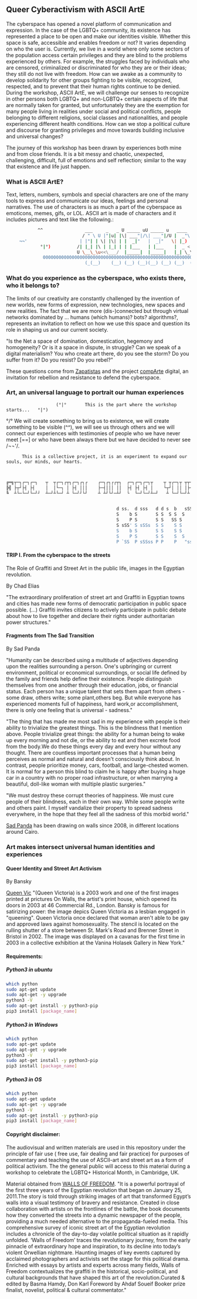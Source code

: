 ## Queer Cyberactivism with ASCII ArtE

The cyberspace has opened a novel platform of communication and expression. In the case of the LGBTQ+ community, its existence has represented a place to be open and  make our identities visible. Whether this space is safe, accessible  and enables freedom  or not? It varies depending on who the user is. Currently, we live in a world where only some sectors of the population access certain privileges and they are blind to the problems experienced by others. For example, the struggles faced by individuals who are censored, criminalized or discriminated for who they are or their ideas; they still do not live with freedom. How can we awake as a community to develop solidarity for other groups fighting to be visible, recognized, respected,  and to prevent that their human rights continue to be denied. During the workshop, ASCII ArtE, we will challenge our senses to recognize in other persons both LGBTQ+ and non-LGBTQ+ certain aspects of life that are normally taken for granted, but unfortunately they are the exemption for many people living in realities under social and political conflicts, people belonging to different religions, social classes and nationalities, and people experiencing different health conditions. How can we stop a political culture and discourse for granting privileges and move towards building inclusive and universal changes?   

The journey of this workshop has been drawn by experiences both mine and from close friends. It is a bit messy and chaotic, unexpected, challenging, difficult,  full of emotions and self reflection; similar to the way that existence and life just happen.

### What is ASCII ArtE?

Text, letters, numbers, symbols and special characters are one of the many tools to express and communicate our ideas, feelings and personal narratives. The use of characters is as much a part of the cyberspace as emoticons, memes, gifs, or LOL. ASCII art is made of characters and it includes pictures and text like the following.:

``` bash
            ^^                ___     _   _ U _____ uU _____ u   ____     
                             / " \ U |"|u| |\| ___"|/\| ___"|/U |  _"\ u  
     ¬¬'                    | |"| | \| |\| | |  _|"   |  _|"   \| |_) |/          %%..%%
             °|°)          /| |_| |\ | |_| | | |___   | |___    |  _ <       °/°    ==
                           U \__\_\u<<\___/  |_____|  |_____|   |_| \_\                               
              000000000000000000000000000000000000000000000000000000000000000000000000000             
                              (_(__)    (__) (__) (__)(__) (__) (__)  (__)
```

### What do you experience as the cyberspace, who exists there, who it belongs to?

The limits of our creativity are constantly challenged by the invention of new worlds, new forms of expression, new technologies, new spaces and new realities. The fact that we are more (dis-)connected but through virtual networks dominated by ... humans (which humans)? bots? algorithms?, represents an invitation to reflect on how we use this space and question its role in shaping  us and our current society.

 "Is the Net a space of domination, domestication, hegemony and homogeneity? Or is it a space in dispute, in struggle? Can we speak of a digital materialism? You who create art there, do you see the storm? Do you suffer from it? Do you resist? Do you rebel?"

These questions come from  [Zapatistas](http://enlacezapatista.ezln.org.mx/2017/07/15/art-resistance-and-rebellion-on-the-net/) and the project [compArte](http://comparte.digital) digital, an invitation for rebellion and resistance to defend the cyberspace.

### Art, an universal language to portrait our human experiences

                       (°|°       This is the part where the workshop starts...   °|°)  

°/° We will create something to bring us to existence, we will create something to be visible (^^), we will see us through others and we will connect our experiences with testimonies of people who we have never meet [==] or who have been always there but we have decided to never see /¬¬'/.

          This is a collective project, it is an experiment to expand our souls, our minds, our hearts.


``` bash


╔═╗┬─┐┌─┐┌─┐   ┬  ┬┌─┐┌┬┐┌─┐┌┐┌    ┌─┐┌┐┌┌┬┐  ┌─┐┌─┐┌─┐┬    ┬ ┬┌─┐┬ ┬┬─┐  ┌┐ ┌─┐┌─┐┬ ┬┌┬┐┬┌─┐┬ ┬┬    
╠╣ ├┬┘├┤ ├┤    │  │└─┐ │ ├┤ │││    ├─┤│││ ││  ├┤ ├┤ ├┤ │    └┬┘│ ││ │├┬┘  ├┴┐├┤ ├─┤│ │ │ │├┤ │ ││    
╚  ┴└─└─┘└─┘┘  ┴─┘┴└─┘ ┴ └─┘┘└┘    ┴ ┴┘└┘─┴┘  └  └─┘└─┘┴─┘   ┴ └─┘└─┘┴└─  └─┘└─┘┴ ┴└─┘ ┴ ┴└  └─┘┴─┘  


                                          d ss.  d sss   d d s  b   sSSSs        
                                          S    b S       S S  S S  S     S       
                                          S    P S       S S   SS S              
                                          S sSS' S sSSs  S S    S S              
                                          S    b S       S S    S S    ssSb   
                                          S    P S       S S    S  S     S   
                                          P `SS  P sSSss P P    P   "sss"    


```

#### TRIP I. From the cyberspace to the streets


The Role of Graffiti and Street Art in the public life, images in the Egyptian revolution.

By Chad Elias

"The extraordinary proliferation of street art and  Graffiti
in Egyptian towns and cities has made new forms of democratic
participation in public space possible. (...) Graffiti invites
citizens to actively participate in public debate about how to live
together and declare their rights under authoritarian power
structures."


#### Fragments from The Sad Transition
By Sad Panda

"Humanity can be described  using a multitude of adjectives depending
upon the realities surrounding a person. One's upbringing or current
environment, political or economical surroundings, or social
life defined by the family and friends help define their existence.
People distinguish themselves from one another through their education,
jobs, or financial status. Each person has a unique talent that sets
them apart from others - some draw, others write; some plant,others beg.
But while everyone has experienced moments full of happiness, hard work,or
accomplishment, there is only one feeling that is universal - sadness."


"The thing that has made me most sad in my experience with people
is their ability to trivialize the greatest things. This is the
blindness that I mention above. People trivialize great things: the
ability for a human being to wake up every morning and not die,
or the ability to eat and then excrete food from the body.We do
these things every day and every hour without any thought. There are
countless important processes that a human being perceives as normal
and natural and doesn't consciously think about. In contrast, people
prioritize money, cars, football, and large-chested women. It is normal for
a person this blind to claim he is happy after buying a huge car in a country
with no proper road infrastructure, or when marrying a beautiful, doll-like
woman with multiple plastic surgeries."

"We must destroy these corrupt theories of happiness. We must cure people
of their blindness, each in their own way. While some people write and
others paint. I myself vandalize their property to spread sadness everywhere,
in the hope that they feel all the sadness of this morbid world."

[Sad Panda](https://www.facebook.com/sadpandaa/) has been drawing on walls since 2008, in different locations around
Cairo.


### Art makes intersect universal human identities and experiences

#### Queer Identity and Street Art Activism
By Bansky

[Queen Vic](http://www.smartmodernart.com/image-files/queenvicred32x20in.jpg)
"(Queen Victoria) is a 2003 work and one of the
first images printed at prictures On Walls, the artist's print
house, which opened its doors in 2003 at 46 Commercial Rd., London.
Bansky is famous for satirizing power: the image depics Queen
Victoria as a lesbian engaged in "queening". Queen Victoria
once declared that woman aren't able to be gay and approved laws
against homosexuality. The stencil is located on the rulling
shutter of a store between St. Mark's Road and Brenner Street in
Bristol in 2002. The image was displayed on a cavanas for the first
time in 2003 in a collective exhibition at the Vanina Holasek Gallery
in New York."

#### Requirements:

##### Python3 in ubuntu

``` bash
which python
sudo apt-get update
sudo apt-get -y upgrade
python3 -V
sudo apt-get install -y python3-pip
pip3 install [package_name]

```

##### Python3 in Windows

``` bash
which python
sudo apt-get update
sudo apt-get -y upgrade
python3 -V
sudo apt-get install -y python3-pip
pip3 install [package_name]
```
##### Python3 in OS

``` bash
which python
sudo apt-get update
sudo apt-get -y upgrade
python3 -V
sudo apt-get install -y python3-pip
pip3 install [package_name]
```

#### Copyright disclaimer:

The audiovisual and written materials are used in this repository under the principle of fair use ( free use, fair dealing and fair practice) for purposes of commentary and teaching the use of ASCII-art and street art as a form of political activism. The  the general public will access to this material during a workshop to celebrate the LGBTQ+ Historical Month, in Cambridge, UK.

Material obtained from [WALLS OF FREEDOM](https://wallsoffreedom.com/).
"It is a powerful portrayal of the first three years of the Egyptian revolution that began on January 25, 2011.The story is told through striking images of art that transformed Egypt’s walls into a visual testimony of bravery and resistance. Created in close collaboration with artists on the frontlines of the battle, the book documents how they converted the streets into a dynamic newspaper of the people, providing a much needed alternative to the propaganda-fueled media. This comprehensive survey of iconic street art of the Egyptian revolution includes a chronicle of the day-to-day volatile political situation as it rapidly unfolded. ‘Walls of Freedom’ traces the revolutionary journey, from the early pinnacle of extraordinary hope and inspiration, to its decline into today’s violent Orwellian nightmare. Haunting images of key events captured by acclaimed photographers and activists set the stage for this political drama. Enriched with essays by artists and experts across many fields, Walls of Freedom contextualizes the graffiti in the historical, socio-political, and cultural backgrounds that have shaped this art of the revolution.Curated & edited by Basma Hamdy, Don Karl Foreword by Ahdaf Soueif Booker prize finalist, novelist, political & cultural commentator."
